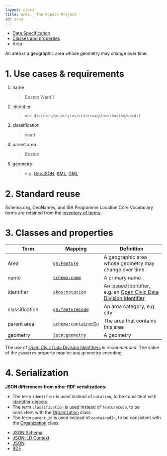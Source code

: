```yaml
---
layout: class
title: Area | The Popolo Project
id: area
---
```


<ul class="breadcrumb">
  <li><a href="/specs/">Data Specification</a></li>
  <li><a href="/specs/#classes-and-properties">Classes and properties</a></li>
  <li class="active">Area</li>
</ul>

An area is a geographic area whose geometry may change over time.

<h1 id="use-cases-and-requirements">1. Use cases &amp; requirements</h1>

1. name

    >Boston Ward 1

1. identifier

    >`ocd-division/country:us/state:ma/place:boston/ward:1`

1. classification

    >ward

1. parent area

    >Boston

1. geometry

    >e.g. [GeoJSON](http://geojson.org/), [KML](https://developers.google.com/kml/documentation/), [GML](http://en.wikipedia.org/wiki/Geography_Markup_Language)

<h1 id="standard-reuse">2. Standard reuse</h1>

Schema.org, GeoNames, and ISA Programme Location Core Vocabulary terms are retained from the [inventory of terms](/appendices/terms.html#Area).

<h1 id="classes-and-properties">3. Classes and properties</h1>

<table>
  <thead>
    <tr>
      <th width="130">Term</th>
      <th>Mapping</th>
      <th>Definition</th>
    </tr>
  </thead>
  <tbody>
    <tr id="gn:Feature">
      <td>Area</td>
      <td><code><a href="http://www.geonames.org/ontology/documentation.html" title="http://www.geonames.org/ontology#Feature">gn:Feature</a></code></td>
      <td>A geographic area whose geometry may change over time</td>
    </tr>
    <tr id="schema:name">
      <td>name</td>
      <td><code><a href="http://schema.org/name" title="http://schema.org/name">schema:name</a></code></td>
      <td>A primary name</td>
    </tr>
    <tr id="skos:notation">
      <td>identifier</td>
      <td><code><a href="http://www.w3.org/2009/08/skos-reference/skos.html#notation" title="http://www.w3.org/2004/02/skos/core#notation">skos:notation</a></code></td>
      <td>An issued identifier, e.g. an <a href="https://github.com/opencivicdata/ocd-division-ids/#readme">Open Civic Data Division Identifier</a></td>
    </tr>
    <tr id="gn:featureCode">
      <td>classification</td>
      <td><code><a href="http://www.geonames.org/ontology/documentation.html" title="http://www.geonames.org/ontology#featureCode">gn:featureCode</a></code></td>
      <td>An area category, e.g. city</td>
    </tr>
    <tr id="schema:containedIn">
      <td>parent area</td>
      <td><code><a href="http://schema.org/containedIn" title="http://schema.org/containedIn">schema:containedIn</a></code></td>
      <td>The area that contains this area</td>
    </tr>
    <tr id="locn:geometry">
      <td>geometry</td>
      <td><code><a href="http://www.w3.org/ns/locn#locn:geometry" title="http://www.w3.org/ns/locn#geometry">locn:geometry</a></code></td>
      <td>A geometry</td>
    </tr>
  </tbody>
</table>

The use of <a href="https://github.com/opencivicdata/ocd-division-ids/#readme">Open Civic Data Division Identifiers</a> is <em class="rfc2119">recommended</em>. The value of the `geometry` property <em class="rfc2119">may</em> be any geometry encoding.

<h1 id="serialization">4. Serialization</h1>

**JSON differences from other RDF serializations:**

* The term `identifier` is used instead of `notation`, to be consistent with [identifier objects](/specs/#identifier).
* The term `classification` is used instead of `featureCode`, to be consistent with the [Organization](/specs/organization.html) class.
* The term `parent_id` is used instead of `containedIn`, to be consistent with the [Organization](/specs/organization.html) class.

<ul class="nav nav-tabs no-js">
  <li><a href="#area-schema">JSON Schema</a></li>
  <li><a href="#area-context">JSON-LD Context</a></li>
  <li class="active"><a href="#area-json">JSON</a></li>
  <li><a href="#area-rdf">RDF</a></li>
</ul>

<div class="tab-content no-js">
  <div class="tab-pane" id="area-schema" data-url="/schemas/area.json"></div>
  <div class="tab-pane" id="area-context" data-url="/contexts/area.jsonld"></div>
  <div class="tab-pane active" id="area-json" data-url="/examples/area.json"></div>
  <div class="tab-pane" id="area-rdf" data-url="/examples/area.ttl"></div>
</div>
